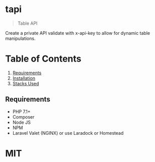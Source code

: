 # tapi
> Table API

Create a private API validate with x-api-key to allow for dynamic table manipulations.

# Table of Contents
1. [Requirements](#requirements)
2. [Installation](#installation)
3. [Stacks Used](#stacks-used)

## Requirements
- PHP 7.1+
- Composer
- Node JS
- NPM
- Laravel Valet (NGINX) or use Laradock or Homestead

# MIT
